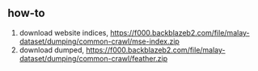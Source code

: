 ## how-to

1. download website indices, https://f000.backblazeb2.com/file/malay-dataset/dumping/common-crawl/mse-index.zip
2. download dumped, https://f000.backblazeb2.com/file/malay-dataset/dumping/common-crawl/feather.zip